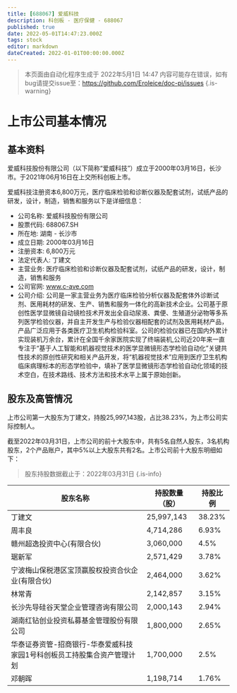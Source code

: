 ```yaml
---
title: [688067] 爱威科技
description: 科创板 - 医疗保健 - 688067
published: true
date: 2022-05-01T14:47:23.000Z
tags: stock
editor: markdown
dateCreated: 2022-01-01T00:00:00.000Z
---
```


> 本页面由自动化程序生成于 2022年5月1日 14:47
> 内容可能存在错误，如有bug请提交issue至：https://github.com/Eroleice/doc-pi/issues
{.is-warning}

# 上市公司基本情况

## 基本资料

爱威科技股份有限公司（以下简称“爱威科技”）成立于2000年03月16日，长沙市。于2021年06月16日在上交所科创板上市。

爱威科技注册资本6,800万元，医疗临床检验和诊断仪器及配套试剂，试纸产品的研发，设计，制造，销售和服务以下是详细信息：

- 公司名称: 爱威科技股份有限公司
- 股票代码: 688067.SH
- 所在地: 湖南 - 长沙市
- 成立日期: 2000年03月16日
- 注册资本: 6,800万元
- 法定代表人: 丁建文
- 主营业务: 医疗临床检验和诊断仪器及配套试剂，试纸产品的研发，设计，制造，销售和服务
- 公司官网: www.c-ave.com
- 公司介绍: 公司是一家主营业务为医疗临床检验分析仪器及配套体外诊断试剂、医用耗材的研发、生产、销售和服务一体化的高新技术企业。公司基于原创性医学显微镜自动镜检技术开发出全自动尿液、粪便、生殖道分泌物等多系列医学检验仪器，并自主开发生产与检验仪器相配套的试剂及医用耗材产品，产品广泛应用于各类医疗卫生机构检验科室。公司的检验仪器已在国内外累计实现装机万余台，累计在全国千余家医院实现了终端装机,公司近20年来一直专注于“基于人工智能和机器视觉技术的医学显微镜形态学检验自动化”关键共性技术的原创性研究和相关产品开发，将“机器视觉技术”应用到医疗卫生机构临床病理标本的形态学检验中，填补了医学显微镜形态学检验自动化领域的技术空白，在技术路线、技术方法和技术水平上属于原始创新。


## 股东及高管情况

上市公司第一大股东为丁建文，持股25,997,143股，占比38.23%，为上市公司实际控制人。

截至2022年03月31日，上市公司的前十大股东中，共有5名自然人股东，3名机构股东，2个产品账户，其中5%以上大股东共有2名。上市公司前十大股东明细如下：

> 股东持股数据截止于：2022年03月31日
{.is-info}

| 股东名称 | 持股数量（股） | 持股比例 |
| --- | --- | --- |
| 丁建文 | 25,997,143 | 38.23% |
| 周丰良 | 4,714,286 | 6.93% |
| 赣州超逸投资中心(有限合伙) | 3,060,000 | 4.5% |
| 琚新军 | 2,571,429 | 3.78% |
| 宁波梅山保税港区宝顶赢股权投资合伙企业(有限合伙) | 2,464,000 | 3.62% |
| 林常青 | 2,142,857 | 3.15% |
| 长沙先导硅谷天堂企业管理咨询有限公司 | 2,000,143 | 2.94% |
| 湖南红钻创业投资私募基金管理股份有限公司 | 1,800,000 | 2.65% |
| 华泰证券资管-招商银行-华泰爱威科技家园1号科创板员工持股集合资产管理计划 | 1,700,000 | 2.5% |
| 邓朝晖 | 1,198,714 | 1.76% |





